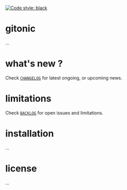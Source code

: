 [![Code style: black](https://img.shields.io/badge/code%20style-black-000000.svg)](https://github.com/psf/black)

# gitonic 

...

# what's new ?

Check
[`CHANGELOG`](https://github.com/kr-g/gitonic/blob/master/CHANGELOG.md)
for latest ongoing, or upcoming news.


# limitations

Check 
[`BACKLOG`](https://github.com/kr-g/gitonic/blob/master/BACKLOG.md)
for open issues and limitations.


# installation

...


# license

...
